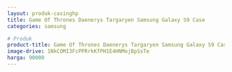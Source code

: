 ```yaml
---
layout: produk-casinghp
title: Game Of Thrones Daenerys Targaryen Samsung Galaxy S9 Case
categories: samsung

# Produk
product-title: Game Of Thrones Daenerys Targaryen Samsung Galaxy S9 Case
image-drive: 1NkCOMI3FcPPRrkKfPH1E4HNMojBpSsTe
harga: 90000
---
```

